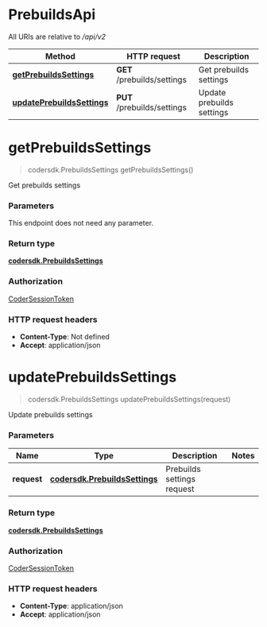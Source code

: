 # PrebuildsApi


All URIs are relative to */api/v2*

| Method | HTTP request | Description |
|------------- | ------------- | -------------|
| [**getPrebuildsSettings**](PrebuildsApi.md#getPrebuildsSettings) | **GET** /prebuilds/settings | Get prebuilds settings |
| [**updatePrebuildsSettings**](PrebuildsApi.md#updatePrebuildsSettings) | **PUT** /prebuilds/settings | Update prebuilds settings |


<a name="getPrebuildsSettings"></a>
# **getPrebuildsSettings**
> codersdk.PrebuildsSettings getPrebuildsSettings()

Get prebuilds settings

### Parameters
This endpoint does not need any parameter.

### Return type

[**codersdk.PrebuildsSettings**](../Models/codersdk.PrebuildsSettings.md)

### Authorization

[CoderSessionToken](../README.md#CoderSessionToken)

### HTTP request headers

- **Content-Type**: Not defined
- **Accept**: application/json

<a name="updatePrebuildsSettings"></a>
# **updatePrebuildsSettings**
> codersdk.PrebuildsSettings updatePrebuildsSettings(request)

Update prebuilds settings

### Parameters

|Name | Type | Description  | Notes |
|------------- | ------------- | ------------- | -------------|
| **request** | [**codersdk.PrebuildsSettings**](../Models/codersdk.PrebuildsSettings.md)| Prebuilds settings request | |

### Return type

[**codersdk.PrebuildsSettings**](../Models/codersdk.PrebuildsSettings.md)

### Authorization

[CoderSessionToken](../README.md#CoderSessionToken)

### HTTP request headers

- **Content-Type**: application/json
- **Accept**: application/json



